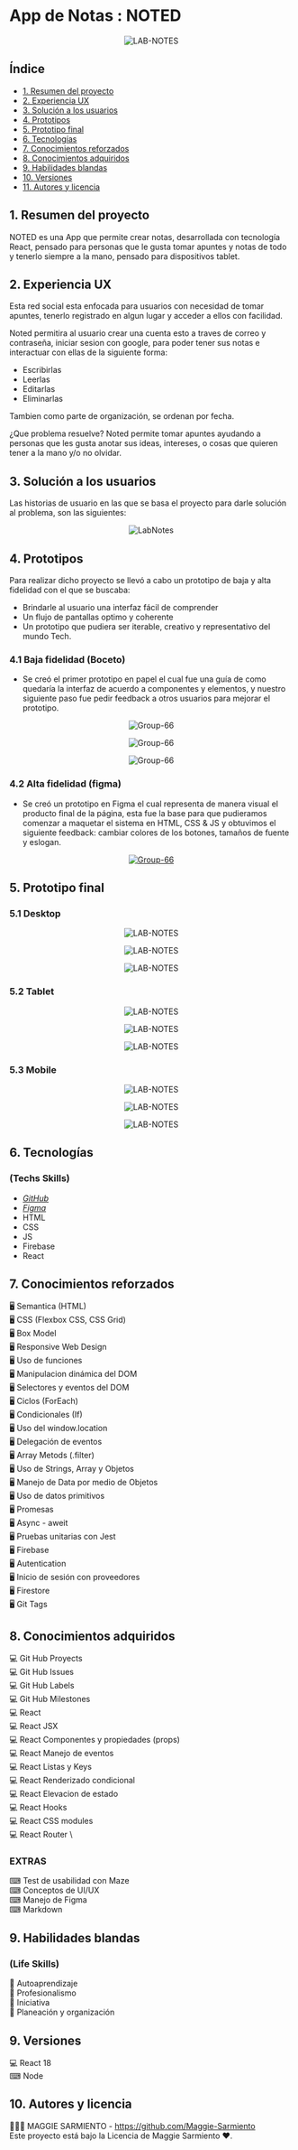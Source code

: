 # App de Notas : NOTED
<p align="center">
<img src="https://i.postimg.cc/L5dcfWZp/Login-lab-Notes.jpg" alt="LAB-NOTES"/>
</p>


## Índice

* [1. Resumen del proyecto](#1-resumen-del-proyecto)
* [2. Experiencia UX](#2-experiencia-ux)
* [3. Solución a los usuarios](#3-solución-a-los-usuarios)
* [4. Prototipos](#4-prototipos)
* [5. Prototipo final](#5-prototipo-final)
* [6. Tecnologías](#6-tecnologías)
* [7. Conocimientos reforzados](#7-conocimientos-reforzados)
* [8. Conocimientos adquiridos](#8-conocimientos-adquiridos)
* [9. Habilidades blandas](#9-habilidades-blandas)
* [10. Versiones](#10-versiones)
* [11. Autores y licencia](#10-autores-y-licencia)

## 1. Resumen del proyecto

NOTED es una App que permite crear notas, desarrollada con tecnología React, pensado para personas que le gusta tomar apuntes y notas de todo y tenerlo siempre a la mano, pensado para dispositivos tablet.

## 2. Experiencia UX

Esta red social esta enfocada para usuarios con necesidad de tomar apuntes, tenerlo registrado en algun lugar y acceder a ellos con facilidad.

Noted permitira al usuario crear una cuenta esto a traves de correo y contraseña, iniciar sesion con google, para poder tener sus notas e interactuar con ellas de la siguiente forma:

- Escribirlas
- Leerlas
- Editarlas
- Eliminarlas

Tambien como parte de organización, se ordenan por fecha.

¿Que problema resuelve?
Noted permite tomar apuntes ayudando a personas que les gusta anotar sus ideas, intereses, o cosas que quieren tener a la mano y/o no olvidar.

## 3. Solución a los usuarios

Las historias de usuario en las que se basa el proyecto para darle solución al problema, son las siguientes:

<p align="center">
<img src="https://i.postimg.cc/3wq5rN8W/historias-de-usuario.jpg" alt="LabNotes"/>
</p>

## 4. Prototipos
Para realizar dicho proyecto se llevó a cabo un prototipo de baja y alta fidelidad con el que se buscaba:

- Brindarle al usuario una interfaz fácil de comprender
- Un flujo de pantallas optimo y coherente
- Un prototipo que pudiera ser iterable, creativo y representativo del mundo Tech.

### 4.1 Baja fidelidad (Boceto)
- Se creó el primer prototipo en papel el cual fue una guía de como quedaría la interfaz de acuerdo a componentes y elementos, y nuestro siguiente paso fue pedir feedback a otros usuarios para mejorar el prototipo.

<p align="center">
 <img src='https://i.postimg.cc/L8NF7vGt/Login-bajafidelidad.png' border='0' alt='Group-66'/>

<p align="center">
 <img src='https://i.postimg.cc/vBXP8SLh/Home-bajafidelidad1.png' border='0' alt='Group-66'/>

<p align="center">
 <img src='https://i.postimg.cc/R0hxzKzj/Nosotros-bajafidelidad.png' border='0' alt='Group-66'/>

### 4.2 Alta fidelidad (figma)
- Se creó un prototipo en Figma el cual representa de manera visual el producto final de la página, esta fue la base para que pudieramos comenzar a maquetar el sistema en HTML, CSS & JS y obtuvimos el siguiente feedback: cambiar colores de los botones, tamaños de fuente y eslogan.

<p align="center">
 <a href="https://www.figma.com/file/ygomqkY8IP8mVfmitZwAGU/Lab-Notes?node-id=0%3A1">
 <img src='https://i.postimg.cc/Z5ThVXsY/Alta-fidelidad.jpg' border='0' alt='Group-66'/>
</a> 



## 5. Prototipo final
### 5.1 Desktop
<p align="center">
<img src="https://i.postimg.cc/L5dcfWZp/Login-lab-Notes.jpg" alt="LAB-NOTES"/>
</p>
<p align="center">
<img src="https://i.postimg.cc/d38z998T/home-lab-Notes.jpg" alt="LAB-NOTES"/>
</p>
<p align="center">
<img src="https://i.postimg.cc/DfLkF7ty/Nosotros-lab-Notes.jpg" alt="LAB-NOTES"/>
</p>

### 5.2 Tablet
<p align="center">
<img src="https://i.postimg.cc/zvc0KbQR/Tablet-Login-lab-Notes.jpg" alt="LAB-NOTES"/>
</p>
<p align="center">
<img src="https://i.postimg.cc/2y601F0D/Tablet-Home-lab-Notes.jpg" alt="LAB-NOTES"/>
</p>
<p align="center">
<img src="https://i.postimg.cc/FFWP28Ks/Tablet-Nosotros-lab-Notes.jpg" alt="LAB-NOTES"/>
</p>

### 5.3 Mobile
<p align="center">
<img src="https://i.postimg.cc/gk1g0hRC/Mobile-Login-lab-Notes.jpg" alt="LAB-NOTES"/>
</p>
<p align="center">
<img src="https://i.postimg.cc/wT1WH2t5/Mobile-Home-lab-Notes.jpg" alt="LAB-NOTES"/>
</p>
<p align="center">
<img src="https://i.postimg.cc/XYFQBvkp/Mobile-Nosotros-Lab-Notes.jpg" alt="LAB-NOTES"/>
</p>

## 6. Tecnologías
### (Techs Skills)
- [_GitHub_](https://github.com/Maggie-Sarmiento/lab-notes/projects/1)
- [_Figma_](https://www.figma.com/file/ygomqkY8IP8mVfmitZwAGU/Lab-Notes?node-id=0%3A1)
- HTML
- CSS
- JS
- Firebase
- React

## 7. Conocimientos reforzados

🖥 Semantica (HTML)\
🖥 CSS (Flexbox CSS, CSS Grid)\
🖥 Box Model\
🖥 Responsive Web Design\
🖥 Uso de funciones\
🖥 Manipulacion dinámica del DOM \
🖥 Selectores y eventos del DOM\
🖥 Ciclos (ForEach)\
🖥 Condicionales (If)\
🖥 Uso del window.location\
🖥 Delegación de eventos\
🖥 Array Metods (.filter)\
🖥 Uso de Strings, Array y Objetos\
🖥 Manejo de Data por medio de Objetos\
🖥 Uso de datos primitivos\
🖥 Promesas \
🖥 Async - aweit \
🖥 Pruebas unitarias con Jest \
🖥 Firebase \
🖥 Autentication \
🖥 Inicio de sesión con proveedores \
🖥 Firestore \
🖥 Git Tags 

## 8. Conocimientos adquiridos

💻 Git Hub Proyects \
💻 Git Hub Issues \
💻 Git Hub Labels \
💻 Git Hub Milestones \
💻 React \
💻 React JSX \
💻 React Componentes y propiedades (props) \
💻 React Manejo de eventos \
💻 React Listas y Keys \
💻 React Renderizado condicional \
💻 React Elevacion de estado \
💻 React Hooks \
💻 React CSS modules \
💻 React Router \

### EXTRAS

⌨ Test de usabilidad con Maze \
⌨ Conceptos de UI/UX \
⌨ Manejo de Figma \
⌨ Markdown

## 9. Habilidades blandas 
### (Life Skills)
🦾 Autoaprendizaje \
🦾 Profesionalismo \
🦾 Iniciativa \
🦾 Planeación y organización

## 9. Versiones
💻 React 18 \
⌨ Node 

## 10. Autores y licencia
👩🏼‍💻 MAGGIE SARMIENTO - https://github.com/Maggie-Sarmiento \
Este proyecto está bajo la Licencia de Maggie Sarmiento ❤.
